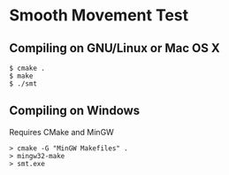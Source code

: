 Smooth Movement Test
=============

Compiling on GNU/Linux or Mac OS X
-------------
```
$ cmake .
$ make
$ ./smt
```

Compiling on Windows
-------------
Requires CMake and MinGW
```
> cmake -G "MinGW Makefiles" .
> mingw32-make
> smt.exe
```
